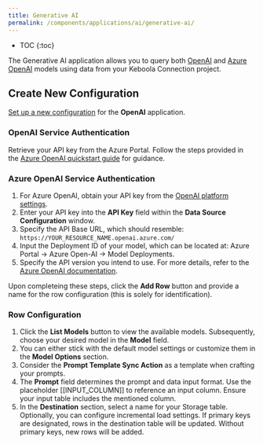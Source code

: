 ```yaml
---
title: Generative AI
permalink: /components/applications/ai/generative-ai/
---
```


* TOC
{:toc}

The Generative AI application allows you to query both [OpenAI](https://platform.openai.com/docs) and [Azure OpenAI](https://learn.microsoft.com/en-us/azure/ai-services/openai/overview) models using data from your Keboola Connection project.

## Create New Configuration

[Set up a new configuration](/components/#creating-component-configuration) for the **OpenAI** application.

### OpenAI Service Authentication

Retrieve your API key from the Azure Portal. Follow the steps provided in the [Azure OpenAI quickstart guide](https://learn.microsoft.com/cs-cz/azure/ai-services/openai/quickstart?tabs=command-line&pivots=programming-language-python) for guidance.

### Azure OpenAI Service Authentication

1. For Azure OpenAI, obtain your API key from the [OpenAI platform settings](https://platform.openai.com/account/api-keys). 
2. Enter your API key into the **API Key** field within the **Data Source Configuration** window.
3. Specify the API Base URL, which should resemble: `https://YOUR_RESOURCE_NAME.openai.azure.com/`
4. Input the Deployment ID of your model, which can be located at: Azure Portal -> Azure Open-AI -> Model Deployments.
5. Specify the API version you intend to use. For more details, refer to the [Azure OpenAI documentation](https://learn.microsoft.com/en-us/azure/ai-services/openai/reference?WT.mc_id=AZ-MVP-5004796).

Upon completeing these steps, click the **Add Row** button and provide a name for the row configuration (this is solely for identification).

### Row Configuration

1. Click the **List Models** button to view the available models. Subsequently, choose your desired model in the **Model** field.
2. You can either stick with the default model settings or customize them in the **Model Options** section.
3. Consider the **Prompt Template Sync Action** as a template when crafting your prompts.
4. The **Prompt** field determines the prompt and data input format. Use the placeholder [[INPUT_COLUMN]] to reference an input column. Ensure your input table includes the mentioned column.
5. In the **Destination** section, select a name for your Storage table. Optionally, you can configure incremental load settings. If primary keys are designated, rows in the destination table will be updated. Without primary keys, new rows will be added.
